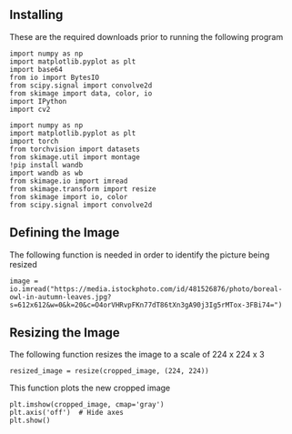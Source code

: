## Installing
These are the required downloads prior to running the following program
```
import numpy as np
import matplotlib.pyplot as plt
import base64
from io import BytesIO
from scipy.signal import convolve2d
from skimage import data, color, io
import IPython
import cv2

import numpy as np
import matplotlib.pyplot as plt
import torch
from torchvision import datasets
from skimage.util import montage
!pip install wandb
import wandb as wb
from skimage.io import imread
from skimage.transform import resize
from skimage import io, color
from scipy.signal import convolve2d
```
## Defining the Image
The following function is needed in order to identify the picture being resized
```
image = io.imread("https://media.istockphoto.com/id/481526876/photo/boreal-owl-in-autumn-leaves.jpg?s=612x612&w=0&k=20&c=O4orVHRvpFKn77dT86tXn3gA90j3Ig5rMTox-3FBi74=")
```
## Resizing the Image
The following function resizes the image to a scale of 224 x 224 x 3
```
resized_image = resize(cropped_image, (224, 224))
```
This function plots the new cropped image
```
plt.imshow(cropped_image, cmap='gray')
plt.axis('off')  # Hide axes
plt.show()
```
